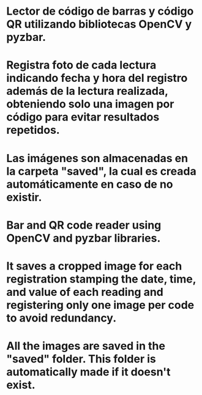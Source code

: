 # Lector de código de barras y código QR utilizando bibliotecas OpenCV y pyzbar.
# Registra foto de cada lectura indicando fecha y hora del registro además de la lectura realizada, obteniendo solo una imagen por código para evitar resultados repetidos.
# Las imágenes son almacenadas en la carpeta "saved", la cual  es creada automáticamente en caso de no existir.


# Bar and QR code reader using OpenCV and pyzbar libraries.
# It saves a cropped image for each registration stamping the date, time, and value of each reading and registering only one image per code to avoid redundancy. 
# All the images are saved in the "saved" folder. This folder is automatically made if it doesn't exist.
